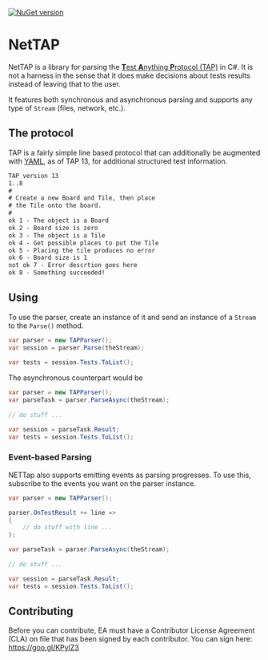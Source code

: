 [![NuGet version](https://badge.fury.io/nu/NETTap.svg)](https://badge.fury.io/nu/NETTap)

# NetTAP

NetTAP is a library for parsing the [**T**est **A**nything **P**rotocol (TAP)](https://testanything.org/) in C#. It is not a harness in the sense that it does make decisions about tests results instead of leaving that to the user.

It features both synchronous and asynchronous parsing and supports any type of
`Stream` (files, network, etc.).

## The protocol
TAP is a fairly simple line based protocol that can additionally be augmented with [YAML](http://www.yaml.org/), as of TAP 13, for additional structured test information.

```txt
TAP version 13
1..8
#
# Create a new Board and Tile, then place
# the Tile onto the board.
#
ok 1 - The object is a Board
ok 2 - Board size is zero
ok 3 - The object is a Tile
ok 4 - Get possible places to put the Tile
ok 5 - Placing the tile produces no error
ok 6 - Board size is 1
not ok 7 - Error descrtion goes here
ok 8 - Something succeeded!
```

## Using

To use the parser, create an instance of it and send an instance of a `Stream`
to the `Parse()` method.

```cs
var parser = new TAPParser();
var session = parser.Parse(theStream);
    
var tests = session.Tests.ToList();
```

The asynchronous counterpart would be

```cs
var parser = new TAPParser();
var parseTask = parser.ParseAsync(theStream);
    
// do stuff ...

var session = parseTask.Result;
var tests = session.Tests.ToList();
```

### Event-based Parsing
NETTap also supports emitting events as parsing progresses. To use this,
subscribe to the events you want on the parser instance.

```cs
var parser = new TAPParser();

parser.OnTestResult += line =>
{
    // do stuff with line ...
};

var parseTask = parser.ParseAsync(theStream);
    
// do stuff ...

var session = parseTask.Result;
var tests = session.Tests.ToList();
```

## Contributing

Before you can contribute, EA must have a Contributor License Agreement (CLA) 
on file that has been signed by each contributor.
You can sign here: https://goo.gl/KPylZ3
